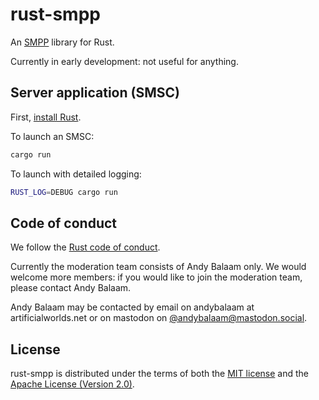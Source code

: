# rust-smpp

An [SMPP](https://smpp.org/) library for Rust.

Currently in early development: not useful for anything.

## Server application (SMSC)

First, [install Rust](https://www.rust-lang.org/tools/install).

To launch an SMSC:

```bash
cargo run
```

To launch with detailed logging:

```bash
RUST_LOG=DEBUG cargo run
```

## Code of conduct

We follow the [Rust code of conduct](https://www.rust-lang.org/conduct.html).

Currently the moderation team consists of Andy Balaam only.  We would welcome
more members: if you would like to join the moderation team, please contact
Andy Balaam.

Andy Balaam may be contacted by email on andybalaam at artificialworlds.net or
on mastodon on
[@andybalaam@mastodon.social](https://mastodon.social/web/accounts/7995).

## License

rust-smpp is distributed under the terms of both the [MIT license](LICENSE-MIT)
and the [Apache License (Version 2.0)](LICENSE-APACHE).
